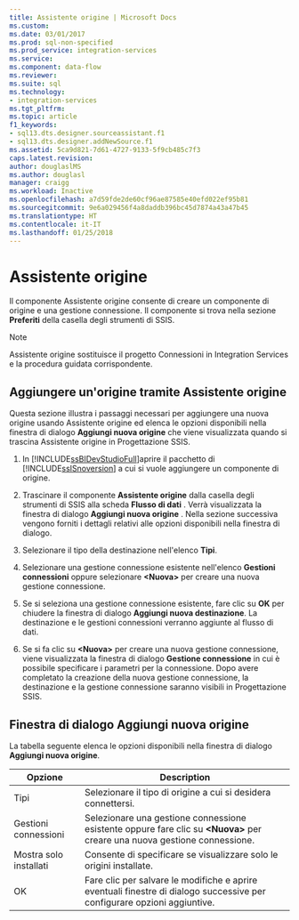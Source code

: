 ```yaml
---
title: Assistente origine | Microsoft Docs
ms.custom: 
ms.date: 03/01/2017
ms.prod: sql-non-specified
ms.prod_service: integration-services
ms.service: 
ms.component: data-flow
ms.reviewer: 
ms.suite: sql
ms.technology:
- integration-services
ms.tgt_pltfrm: 
ms.topic: article
f1_keywords:
- sql13.dts.designer.sourceassistant.f1
- sql13.dts.designer.addNewSource.f1
ms.assetid: 5ca9d821-7d61-4727-9133-5f9cb485c7f3
caps.latest.revision: 
author: douglaslMS
ms.author: douglasl
manager: craigg
ms.workload: Inactive
ms.openlocfilehash: a7d59fde2de60cf96ae87585e40efd022ef95b81
ms.sourcegitcommit: 9e6a029456f4a8daddb396bc45d7874a43a47b45
ms.translationtype: HT
ms.contentlocale: it-IT
ms.lasthandoff: 01/25/2018
---
```

# <a name="source-assistant"></a>Assistente origine
  Il componente Assistente origine consente di creare un componente di origine e una gestione connessione. Il componente si trova nella sezione **Preferiti** della casella degli strumenti di SSIS.  
  
> [!NOTE]  
>  Assistente origine sostituisce il progetto Connessioni in Integration Services e la procedura guidata corrispondente.  
  
## <a name="add-a-source-with-source-assistant"></a>Aggiungere un'origine tramite Assistente origine
Questa sezione illustra i passaggi necessari per aggiungere una nuova origine usando Assistente origine ed elenca le opzioni disponibili nella finestra di dialogo **Aggiungi nuova origine** che viene visualizzata quando si trascina Assistente origine in Progettazione SSIS.  

1.  In [!INCLUDE[ssBIDevStudioFull](../../includes/ssbidevstudiofull-md.md)]aprire il pacchetto di [!INCLUDE[ssISnoversion](../../includes/ssisnoversion-md.md)] a cui si vuole aggiungere un componente di origine.  
  
2.  Trascinare il componente **Assistente origine** dalla casella degli strumenti di SSIS alla scheda **Flusso di dati** . Verrà visualizzata la finestra di dialogo **Aggiungi nuova origine** . Nella sezione successiva vengono forniti i dettagli relativi alle opzioni disponibili nella finestra di dialogo.  
  
3.  Selezionare il tipo della destinazione nell'elenco **Tipi**.  
  
4.  Selezionare una gestione connessione esistente nell'elenco **Gestioni connessioni** oppure selezionare **\<Nuova>** per creare una nuova gestione connessione.  
  
5.  Se si seleziona una gestione connessione esistente, fare clic su **OK** per chiudere la finestra di dialogo **Aggiungi nuova destinazione**. La destinazione e le gestioni connessioni verranno aggiunte al flusso di dati.  
  
6.  Se si fa clic su **\<Nuova>** per creare una nuova gestione connessione, viene visualizzata la finestra di dialogo **Gestione connessione** in cui è possibile specificare i parametri per la connessione. Dopo avere completato la creazione della nuova gestione connessione, la destinazione e la gestione connessione saranno visibili in Progettazione SSIS.  

## <a name="add-new-source-dialog-box"></a>Finestra di dialogo Aggiungi nuova origine
La tabella seguente elenca le opzioni disponibili nella finestra di dialogo **Aggiungi nuova origine**.  
  
|Opzione|Description|  
|------------|-----------------|  
|Tipi|Selezionare il tipo di origine a cui si desidera connettersi.|  
|Gestioni connessioni|Selezionare una gestione connessione esistente oppure fare clic su **\<Nuova>** per creare una nuova gestione connessione.|  
|Mostra solo installati|Consente di specificare se visualizzare solo le origini installate.|  
|OK|Fare clic per salvare le modifiche e aprire eventuali finestre di dialogo successive per configurare opzioni aggiuntive.| 
  
